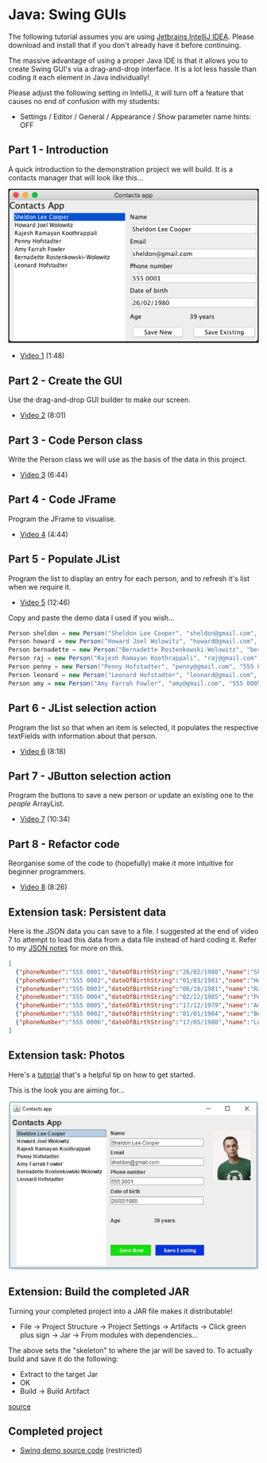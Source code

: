 # Java: Swing GUIs

The following tutorial assumes you are using [Jetbrains IntelliJ IDEA](jetbrains.com/idea/). Please download and install that if you don't already have it before continuing.

The massive advantage of using a proper Java IDE is that it allows you to create Swing GUI's via a drag-and-drop interface. It is a lot less hassle than coding it each element in Java individually!

Please adjust the following setting in IntelliJ, it will turn off a feature that causes no end of confusion with my students:

* Settings / Editor / General / Appearance / Show parameter name hints: OFF

## Part 1 - Introduction

A quick introduction to the demonstration project we will build. It is a contacts manager that will look like this...

![](img/swing-demo.png)

* [Video 1](https://youtu.be/r03gsOv4O84) (1:48)

## Part 2 - Create the GUI

Use the drag-and-drop GUI builder to make our screen.

* [Video 2](https://youtu.be/jvtDm4vcV7w) (8:01)

## Part 3 - Code Person class

Write the Person class we will use as the basis of the data in this project.

* [Video 3](https://youtu.be/dm4ICrqOcj8) (6:44)

## Part 4 - Code JFrame

Program the JFrame to visualise.

* [Video 4](https://youtu.be/cTOeHFwG_wg) (4:44)

## Part 5 - Populate JList

Program the list to display an entry for each person, and to refresh it's list when we require it.

* [Video 5](https://youtu.be/lRupi3iJmzk) (12:46)

Copy and paste the demo data I used if you wish...

```java
Person sheldon = new Person("Sheldon Lee Cooper", "sheldon@gmail.com", "555 0001", "26/02/1980");
Person howard = new Person("Howard Joel Wolowitz", "howard@gmail.com", "555 0002", "01/03/1981");
Person bernadette = new Person("Bernadette Rostenkowski-Wolowitz", "bernadette@gmail.com", "555 0002", "01/01/1984");
Person raj = new Person("Rajesh Ramayan Koothrappali", "raj@gmail.com", "555 0003", "06/10/1981");
Person penny = new Person("Penny Hofstadter", "penny@gmail.com", "555 0004", "02/12/1985");
Person leonard = new Person("Leonard Hofstadter", "leonard@gmail.com", "555 0004", "17/05/1980");
Person amy = new Person("Amy Farrah Fowler", "amy@gmail.com", "555 0005", "17/12/1979");
```

## Part 6 - JList selection action

Program the list so that when an item is selected, it populates the respective textFields with information about that person.

* [Video 6](https://youtu.be/tRJtoz8ZobA) (8:18)

## Part 7 - JButton selection action

Program the buttons to save a new person or update an existing one to the *people* ArrayList. 

* [Video 7](https://youtu.be/zRDP1UENJdQ) (10:34)

## Part 8 - Refactor code

Reorganise some of the code to (hopefully) make it more intuitive for beginner programmers.

* [Video 8](https://youtu.be/84GhcXn_p-I) (8:26)

## Extension task: Persistent data

Here is the JSON data you can save to a file. I suggested at the end of video 7 to attempt to load this data from a data file instead of hard coding it. Refer to my [JSON notes](/java/json) for more on this.

```json
[
  {"phoneNumber":"555 0001","dateOfBirthString":"26/02/1980","name":"Sheldon Lee Cooper","dateOfBirth":"1980-02-26","age":39,"email":"sheldon@gmail.com"},
  {"phoneNumber":"555 0002","dateOfBirthString":"01/03/1981","name":"Howard Joel Wolowitz","dateOfBirth":"1981-03-01","age":38,"email":"howard@gmail.com"},
  {"phoneNumber":"555 0003","dateOfBirthString":"06/10/1981","name":"Rajesh Ramayan Koothrappali","dateOfBirth":"1981-10-06","age":37,"email":"raj@gmail.com"},
  {"phoneNumber":"555 0004","dateOfBirthString":"02/12/1985","name":"Penny Hofstadter","dateOfBirth":"1985-12-02","age":33,"email":"penny@gmail.com"},
  {"phoneNumber":"555 0005","dateOfBirthString":"17/12/1979","name":"Amy Farrah Fowler","dateOfBirth":"1979-12-17","age":39,"email":"amy@gmail.com"},
  {"phoneNumber":"555 0002","dateOfBirthString":"01/01/1984","name":"Bernadette Rostenkowski-Wolowitz","dateOfBirth":"1984-01-01","age":35,"email":"bernadette@gmail.com"},
  {"phoneNumber":"555 0006","dateOfBirthString":"17/05/1980","name":"Leonard Hofstadter","dateOfBirth":"1980-05-17","age":38,"email":"leonard@gmail.com"}
]
```

## Extension task: Photos

Here's a [tutorial](https://www.geeksforgeeks.org/jlabel-java-swing/) that's a helpful tip on how to get started.

This is the look you are aiming for...

![](img/swing-demo-2.jpg)

## Extension: Build the completed JAR

Turning your completed project into a JAR file makes it distributable!

* File -> Project Structure -> Project Settings -> Artifacts -> Click green plus sign -> Jar -> From modules with dependencies...

The above sets the "skeleton" to where the jar will be saved to. To actually build and save it do the following:

* Extract to the target Jar
* OK
* Build -> Build Artifact

[source](https://stackoverflow.com/a/4901370)

## Completed project

* [Swing demo source code](teacher/swing-demo.pdf) (restricted)
